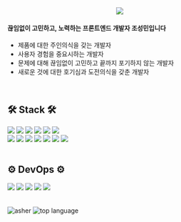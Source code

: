 <div align="center">
  <img src="https://capsule-render.vercel.app/api?type=slice&color=7cb5ec&fontColor=333333&height=300&section=header&text=Developer-ahser⎯@asher&fontSize=40" />
</div>

####  끊임없이 고민하고, 노력하는 프론트엔드 개발자 조성민입니다
<ul align='left'>
  <li>제품에 대한 주인의식을 갖는 개발자</li>
  <li>사용자 경험을 중요시하는 개발자</li>
  <li>문제에 대해 끊임없이 고민하고 끝까지 포기하지 않는 개발자</li>
  <li>새로운 것에 대한 호기심과 도전의식을 갖춘 개발자</li>
</ul>
<br />
  
## 🛠 Stack 🛠
<div align='left'>
  <img src="https://img.shields.io/badge/HTML5-E34F26?style=flat&logo=html5&logoColor=white">
  <img src="https://img.shields.io/badge/CSS3-1572B6?style=flat&logo=css3&logoColor=white">
  <img src="https://img.shields.io/badge/SASS-CC6699?style=flat&logo=sass&logoColor=white">
  <img src="https://img.shields.io/badge/Styled⎻Components-DB7093?style=flat&logo=styled-components&logoColor=white">
  <img src="https://img.shields.io/badge/PostCSS-DD3A0A?style=flat&logo=postcss&logoColor=white">
  <img src="https://img.shields.io/badge/JavaScript-F7DF1E?style=flat&logo=javascript&logoColor=white"><br />
  <img src="https://img.shields.io/badge/JQuery-0769AD?style=flat&logo=jquery&logoColor=white">
  <img src="https://img.shields.io/badge/React-61DAFB?style=flat&logo=react&logoColor=white">
  <img src="https://img.shields.io/badge/Redux-764ABC?style=flat&logo=redux&logoColor=white">
  <img src="https://img.shields.io/badge/ESLint-61DAFB?style=flat&logo=eslint&logoColor=white">
  <img src="https://img.shields.io/badge/Prettier-764ABC?style=flat&logo=prettier&logoColor=white">
  <img src="https://img.shields.io/badge/npm-CB3837?style=flat&logo=npm&logoColor=white">
  <img src="https://img.shields.io/badge/yarn-2C8EBB?style=flat&logo=yarn&logoColor=white">
</div>
<br />

## ⚙️ DevOps ⚙️
<div align='left'>
  <img src="https://img.shields.io/badge/Sentry-362D59?style=flat&logo=sentry&logoColor=white">
  <img src="https://img.shields.io/badge/Notion-000000?style=flat&logo=notion&logoColor=white">
  <img src="https://img.shields.io/badge/Slack-4A154B?style=flat&logo=Slack&logoColor=white">
  <img src="https://img.shields.io/badge/Figma-F24E1E?style=flat&logo=figma&logoColor=white">
  <img src="https://img.shields.io/badge/VisualStudioCode-007ACC?style=flat&logo=visualstudiocode&logoColor=white">
</div>
<br />
<br />
  
<div align='left'>
  <img src='https://github-readme-stats.vercel.app/api?username=developer-asher' alt='asher's github stats'>
  <img src='https://github-readme-stats.vercel.app/api/top-langs/?username=developer-asher&show_icons=true&hide_border=true&title_color=004386&icon_color=004386&layout=compact' alt='top language'>
</div>


